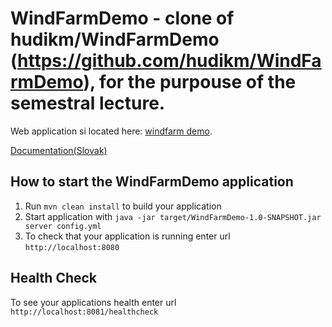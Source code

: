 # WindFarmDemo - clone of hudikm/WindFarmDemo (https://github.com/hudikm/WindFarmDemo), for the purpouse of the semestral lecture.
Web application si located here: [windfarm demo](https://github.com/simonko1811/WindFarmDemoWeb).

[Documentation(Slovak)](https://simonko1811.github.io/WindfarmDemoDocs/)

How to start the WindFarmDemo application
---

1. Run `mvn clean install` to build your application
1. Start application with `java -jar target/WindFarmDemo-1.0-SNAPSHOT.jar server config.yml`
1. To check that your application is running enter url `http://localhost:8080`

Health Check
---

To see your applications health enter url `http://localhost:8081/healthcheck`
